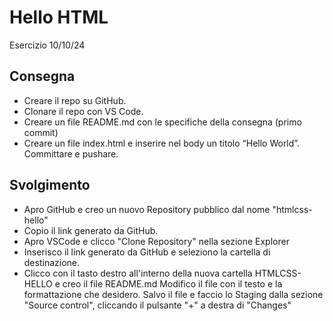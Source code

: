 Hello HTML
===
Esercizio 10/10/24
## Consegna
- Creare il repo su GitHub.
- Clonare il repo con VS Code.
- Creare un file README.md con le specifiche della consegna (primo commit)
- Creare un file index.html e inserire nel body un titolo “Hello World”.
Committare e pushare.

## Svolgimento
- Apro GitHub e creo un nuovo Repository pubblico dal nome "htmlcss-hello"
- Copio il link generato da GitHub.
- Apro VSCode e clicco "Clone Repository" nella sezione Explorer
- Inserisco il link generato da GitHub e seleziono la cartella di destinazione.
- Clicco con il tasto destro all'interno della nuova cartella HTMLCSS-HELLO e creo il file README.md
Modifico il file con il testo e la formattazione che desidero.
Salvo il file e faccio lo Staging dalla sezione "Source control", cliccando il pulsante "+" a destra di "Changes"